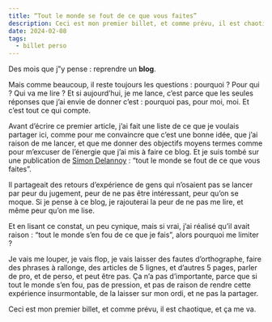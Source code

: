 ```yaml
---
title: “Tout le monde se fout de ce que vous faites”
description: Ceci est mon premier billet, et comme prévu, il est chaotique, et ça me va.
date: 2024-02-08
tags:
  - billet perso
---
```


Des mois que j”y pense : reprendre un <strong>blog</strong>.

Mais comme beaucoup, il reste toujours les questions : pourquoi ? Pour qui ? Qui va me lire ? Et si aujourd’hui, je me lance, c’est parce que les seules réponses que j’ai envie de donner c’est : pourquoi pas, pour moi, moi. Et c’est tout ce qui compte.

Avant d’écrire ce premier article, j’ai fait une liste de ce que je voulais partager ici, comme pour me convaincre que c’est une bonne idée, que j’ai raison de me lancer, et que me donner des objectifs moyens termes comme pour m’excuser de l’énergie que j’ai mis à faire ce blog. Et je suis tombé sur une publication de <a href="https://www.instagram.com/simondelannoy/" target="_blank" rel="nofollow" alt="instagram Simon Delannoy">Simon Delannoy</a> : “tout le monde se fout de ce que vous faites”.

Il partageait des retours d’expérience de gens qui n’osaient pas se lancer par peur du jugement, peur de ne pas être intéressant, peur qu’on se moque. Si je pense à ce blog, je rajouterai la peur de ne pas me lire, et même peur qu’on me lise.

Et en lisant ce constat, un peu cynique, mais si vrai, j’ai réalisé qu’il avait raison : “tout le monde s’en fou de ce que je fais”, alors pourquoi me limiter ?

Je vais me louper, je vais flop, je vais laisser des fautes d’orthographe, faire des phrases à rallonge, des articles de 5 lignes, et d’autres 5 pages, parler de pro, et de perso, et peut être pas. Ça n’a pas d’importante, parce que si tout le monde s’en fou, pas de pression, et pas de raison de rendre cette expérience insurmontable, de la laisser sur mon ordi, et ne pas la partager.

Ceci est mon premier billet, et comme prévu, il est chaotique, et ça me va.

